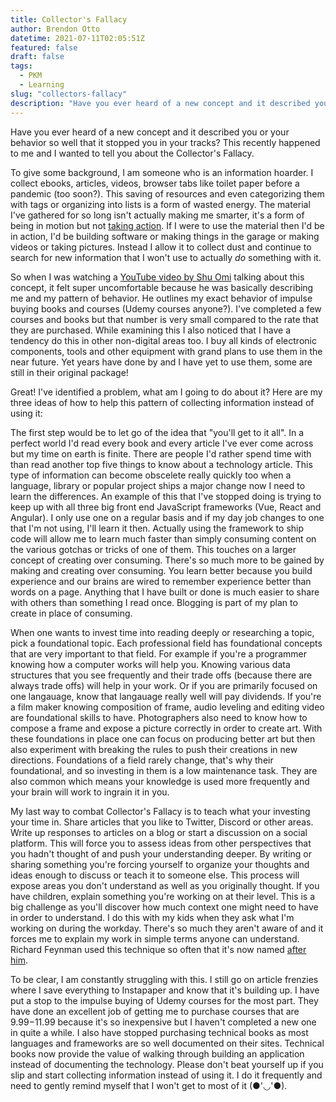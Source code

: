 ```yaml
---
title: Collector's Fallacy
author: Brendon Otto  
datetime: 2021-07-11T02:05:51Z
featured: false
draft: false
tags:
  - PKM
  - Learning
slug: "collectors-fallacy"
description: "Have you ever heard of a new concept and it described you or your behavior so well that it stopped you in your tracks?"
---
```


Have you ever heard of a new concept and it described you or your behavior so well that it stopped you in your tracks?
This recently happened to me and I wanted to tell you about the Collector's Fallacy.

To give some background, I am someone who is an information hoarder. I collect ebooks, articles, videos, browser tabs like toilet paper
before a pandemic (too soon?). This saving of resources and even categorizing them with tags or organizing into lists is a form of wasted energy.
The material I've gathered for so long isn't actually making me smarter, it's a form of being in motion but not [taking action](https://jamesclear.com/taking-action).
If I were to use the material then I'd be in action, I'd be building software or making things in the garage or making videos or taking pictures. Instead
I allow it to collect dust and continue to search for new information that I won't use to actually _do_ something with it.

So when I was watching a [YouTube video by Shu Omi](https://youtu.be/ZksYoaDldOM) talking about this concept, it felt super uncomfortable because he was basically describing
me and my pattern of behavior. He outlines my exact behavior of impulse buying books and courses (Udemy courses anyone?). I've completed a few courses and books but that
number is very small compared to the rate that they are purchased. While examining this I also noticed that I have a tendency do this in other non-digital areas too. I buy all kinds
of electronic components, tools and other equipment with grand plans to use them in the near future. Yet years have done by and I have yet to use them, some are still in their original package!

Great! I've identified a problem, what am I going to do about it? Here are my three ideas of how to help this pattern of collecting information instead of using it:

The first step would be to let go of the idea that "you'll get to it all". In a perfect world I'd read every book and every article I've ever come across but my time on earth is finite.
There are people I'd rather spend time with than read another top five things to know about a technology article. This type of information can become obscelete really quickly too when a language, library or
popular project ships a major change now I need to learn the differences. An example of this that I've stopped doing is trying to keep up with all three big front end JavaScript frameworks
(Vue, React and Angular). I only use one on a regular basis and if my day job changes to one that I'm not using, I'll learn it then. Actually using the framework to ship code will allow me to learn much faster than
simply consuming content on the various gotchas or tricks of one of them. This touches on a larger concept of creating over consuming. There's so much more to be gained by making and creating over consuming. You learn
better because you build experience and our brains are wired to remember experience better than words on a page. Anything that I have built or done is much easier to share with others than something I read once. Blogging is part
of my plan to create in place of consuming.

When one wants to invest time into reading deeply or researching a topic, pick a foundational topic. Each professional field has foundational concepts that are very important to that field. For example if you're a programmer knowing how
a computer works will help you. Knowing various data structures that you see frequently and their trade offs (because there are always trade offs) will help in your work. Or if you are primarily focused on one langauage, know that langauage really well
will pay dividends. If you're a film maker knowing composition of frame, audio leveling and editing video are foundational skills to have. Photographers also need to know how to compose a frame and expose a picture correctly in order to create art. With these foundations
in place one can focus on producing better art but then also experiment with breaking the rules to push their creations in new directions. Foundations of a field rarely change, that's why their foundational, and so investing in them is a low maintenance task. They are also common which means your knowledge is used more frequently and your brain will work to ingrain it in you.

My last way to combat Collector's Fallacy is to teach what your investing your time in. Share articles that you like to Twitter, Discord or other areas. Write up responses to articles on a blog or start a discussion on a social platform. This will force you to assess ideas from
other perspectives that you hadn't thought of and push your understanding deeper. By writing or sharing something you're forcing yourself to organize your thoughts and ideas enough to discuss or teach it to someone else. This process will expose areas you don't understand as well as
you originally thought. If you have children, explain something you're working on at their level. This is a big challenge as you'll discover how much context one might need to have in order to understand. I do this with my kids when they ask what I'm working on during the workday. There's
so much they aren't aware of and it forces me to explain my work in simple terms anyone can understand. Richard Feynman used this technique so often that it's now named [after him](https://fs.blog/2021/02/feynman-learning-technique/).

To be clear, I am constantly struggling with this. I still go on article frenzies where I save everything to Instapaper and know that it's building up. I have put a stop to the impulse buying of Udemy courses for the most part. They have done an excellent job of getting me to purchase
courses that are $9.99-$11.99 because it's so inexpensive but I haven't completed a new one in quite a while. I also have stopped purchasing technical books as most languages and frameworks are so well documented on their sites. Technical books now provide the value of walking through
building an application instead of documenting the technology. Please don't beat yourself up if you slip and start collecting information instead of using it. I do it frequently and need to gently remind myself that I won't get to most of it (●'◡'●).
